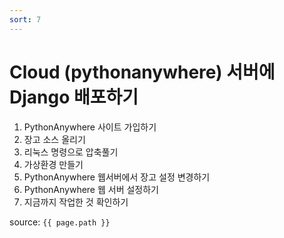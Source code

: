 ```yaml
---
sort: 7
---
```


# Cloud (pythonanywhere) 서버에 Django 배포하기
1. PythonAnywhere 사이트 가입하기
2. 장고 소스 올리기
3. 리눅스 명령으로 압축풀기
4. 가상환경 만들기
5. PythonAnywhere 웹서버에서 장고 설정 변경하기
6. PythonAnywhere 웹 서버 설정하기
7. 지금까지 작업한 것 확인하기

source: `{{ page.path }}`

